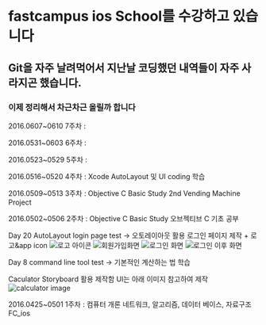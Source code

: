 # fastcampus ios School를 수강하고 있습니다
## Git을 자주 날려먹어서 지난날 코딩했던 내역들이 자주 사라지곤 했습니다.
### 이제 정리해서 차근차근 올릴까 합니다

2016.0607~0610 7주차 : 

2016.0531~0603 6주차 : 

2016.0523~0529 5주차 :

2016.0516~0520 4주차 : Xcode AutoLayout 및 UI coding 학습

2016.0509~0513 3주차 : Objective C Basic Study 2nd Vending Machine Project 

2016.0502~0506 2주차 : Objective C Basic Study 오브젝티브 C 기초 공부

Day 20 
AutoLayout login page test -> 오토레이아웃 활용 로그인 페이지 제작 + 로고&app icon
![로고 아이콘](https://github.com/haloswpark/FC_ios/blob/master/ios_MainStudy/day20_0520/AutolayoutTest/Autolayout_logo/ios/iTunesArtwork.png)
![회원가입화면](https://github.com/haloswpark/FC_ios/blob/master/ios_MainStudy/day20_0520/AutolayoutTest/SC1.png)
![로그인 화면](https://github.com/haloswpark/FC_ios/blob/master/ios_MainStudy/day20_0520/AutolayoutTest/SC2.png)
![로그인 이후 화면](https://github.com/haloswpark/FC_ios/blob/master/ios_MainStudy/day20_0520/AutolayoutTest/SC4.png)

Day 8 
command line tool test -> 기본적인 계산하는 법 학습 

Caculator Storyboard 활용 제작함 UI는 아래 이미지 참고하여 제작 
![calculator image](https://github.com/haloswpark/FC_ios/blob/master/ios_MainStudy/day8_0504/myCacluator/참고화면.png)

2016.0425~0501 1주차 : 컴퓨터 개론 네트워크, 알고리즘, 데이터 베이스, 자료구조
FC_ios
